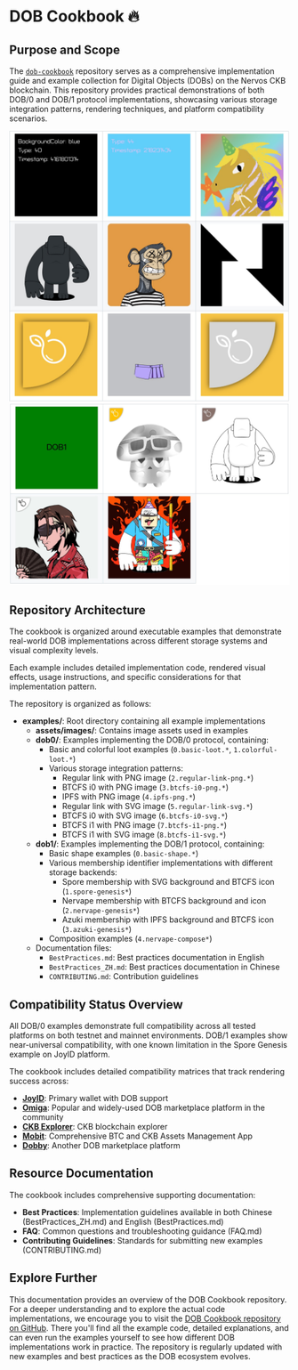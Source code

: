 # DOB Cookbook 🔥

## Purpose and Scope
The [`dob-cookbook`](https://github.com/sporeprotocol/dob-cookbook) repository serves as a comprehensive implementation guide and example collection for Digital Objects (DOBs) on the Nervos CKB blockchain. This repository provides practical demonstrations of both DOB/0 and DOB/1 protocol implementations, showcasing various storage integration patterns, rendering techniques, and platform compatibility scenarios.

[![dob-cookbook-dob0-examples](../../static/img/dob/dob-0-examples.png)](https://github.com/sporeprotocol/dob-cookbook)
[![dob-cookbook-dob1-examples](../../static/img/dob/dob-1-examples.png)](https://github.com/sporeprotocol/dob-cookbook)

## Repository Architecture
The cookbook is organized around executable examples that demonstrate real-world DOB implementations across different storage systems and visual complexity levels.

Each example includes detailed implementation code, rendered visual effects, usage instructions, and specific considerations for that implementation pattern.

The repository is organized as follows:

- **examples/**: Root directory containing all example implementations
  - **assets/images/**: Contains image assets used in examples
  - **dob0/**: Examples implementing the DOB/0 protocol, containing:
    - Basic and colorful loot examples (`0.basic-loot.*`, `1.colorful-loot.*`)
    - Various storage integration patterns:
      - Regular link with PNG image (`2.regular-link-png.*`)
      - BTCFS i0 with PNG image (`3.btcfs-i0-png.*`)
      - IPFS with PNG image (`4.ipfs-png.*`)
      - Regular link with SVG image (`5.regular-link-svg.*`)
      - BTCFS i0 with SVG image (`6.btcfs-i0-svg.*`)
      - BTCFS i1 with PNG image (`7.btcfs-i1-png.*`)
      - BTCFS i1 with SVG image (`8.btcfs-i1-svg.*`)
  - **dob1/**: Examples implementing the DOB/1 protocol, containing:
    - Basic shape examples (`0.basic-shape.*`)
    - Various membership identifier implementations with different storage backends:
      - Spore membership with SVG background and BTCFS icon (`1.spore-genesis*`)
      - Nervape membership with BTCFS background and icon (`2.nervape-genesis*`)
      - Azuki membership with IPFS background and BTCFS icon (`3.azuki-genesis*`)
    - Composition examples (`4.nervape-compose*`)
  - Documentation files:
    - `BestPractices.md`: Best practices documentation in English
    - `BestPractices_ZH.md`: Best practices documentation in Chinese
    - `CONTRIBUTING.md`: Contribution guidelines


## Compatibility Status Overview
All DOB/0 examples demonstrate full compatibility across all tested platforms on both testnet and mainnet environments. DOB/1 examples show near-universal compatibility, with one known limitation in the Spore Genesis example on JoyID platform.

The cookbook includes detailed compatibility matrices that track rendering success across:

- [**JoyID**](https://app.joy.id/): Primary wallet with DOB support
- [**Omiga**](https://omiga.io/): Popular and widely-used DOB marketplace platform in the community
- [**CKB Explorer**](https://explorer.nervos.org/): CKB blockchain explorer
- [**Mobit**](https://mobit.app/): Comprehensive BTC and CKB Assets Management App
- [**Dobby**](https://app.dobby.market): Another DOB marketplace platform

## Resource Documentation
The cookbook includes comprehensive supporting documentation:

- **Best Practices**: Implementation guidelines available in both Chinese (BestPractices_ZH.md) and English (BestPractices.md)
- **FAQ**: Common questions and troubleshooting guidance (FAQ.md)
- **Contributing Guidelines**: Standards for submitting new examples (CONTRIBUTING.md)

## Explore Further

This documentation provides an overview of the DOB Cookbook repository. For a deeper understanding and to explore the actual code implementations, we encourage you to visit the [DOB Cookbook repository on GitHub](https://github.com/sporeprotocol/dob-cookbook). There you'll find all the example code, detailed explanations, and can even run the examples yourself to see how different DOB implementations work in practice. The repository is regularly updated with new examples and best practices as the DOB ecosystem evolves.